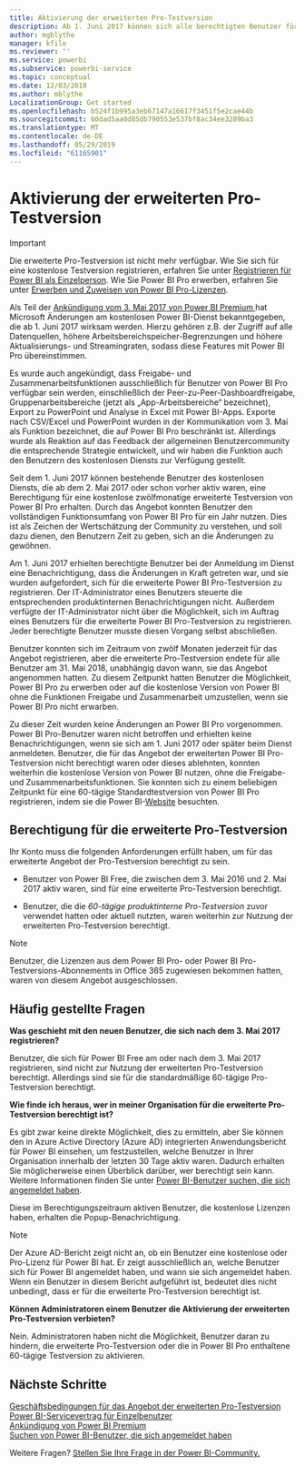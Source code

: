 ```yaml
---
title: Aktivierung der erweiterten Pro-Testversion
description: Ab 1. Juni 2017 können sich alle berechtigten Benutzer für die erweiterte Pro-Testversion für den Power BI-Dienst anmelden.
author: mgblythe
manager: kfile
ms.reviewer: ''
ms.service: powerbi
ms.subservice: powerbi-service
ms.topic: conceptual
ms.date: 12/03/2018
ms.author: mblythe
LocalizationGroup: Get started
ms.openlocfilehash: b524f1b995a3eb67147a16617f3451f5e2cae44b
ms.sourcegitcommit: 60dad5aa0d85db790553e537bf8ac34ee3289ba3
ms.translationtype: MT
ms.contentlocale: de-DE
ms.lasthandoff: 05/29/2019
ms.locfileid: "61165901"
---
```

# <a name="extended-pro-trial-activation"></a>Aktivierung der erweiterten Pro-Testversion

> [!IMPORTANT]
> Die erweiterte Pro-Testversion ist nicht mehr verfügbar. Wie Sie sich für eine kostenlose Testversion registrieren, erfahren Sie unter [Registrieren für Power BI als Einzelperson](service-self-service-signup-for-power-bi.md). Wie Sie Power BI Pro erwerben, erfahren Sie unter [Erwerben und Zuweisen von Power BI Pro-Lizenzen](service-admin-purchasing-power-bi-pro.md).

Als Teil der [Ankündigung vom 3. Mai 2017 von Power BI Premium ](https://powerbi.microsoft.com/blog/microsoft-accelerates-modern-bi-adoption-with-power-bi-premium/) hat Microsoft Änderungen am kostenlosen Power BI-Dienst bekanntgegeben, die ab 1. Juni 2017 wirksam werden. Hierzu gehören z.B. der Zugriff auf alle Datenquellen, höhere Arbeitsbereichspeicher-Begrenzungen und höhere Aktualisierungs- und Streamingraten, sodass diese Features mit Power BI Pro übereinstimmen.

Es wurde auch angekündigt, dass Freigabe- und Zusammenarbeitsfunktionen ausschließlich für Benutzer von Power BI Pro verfügbar sein werden, einschließlich der Peer-zu-Peer-Dashboardfreigabe, Gruppenarbeitsbereiche (jetzt als „App-Arbeitsbereiche“ bezeichnet), Export zu PowerPoint und Analyse in Excel mit Power BI-Apps. Exporte nach CSV/Excel und PowerPoint wurden in der Kommunikation vom 3. Mai als Funktion bezeichnet, die auf Power BI Pro beschränkt ist. Allerdings wurde als Reaktion auf das Feedback der allgemeinen Benutzercommunity die entsprechende Strategie entwickelt, und wir haben die Funktion auch den Benutzern des kostenlosen Diensts zur Verfügung gestellt.

Seit dem 1. Juni 2017 können bestehende Benutzer des kostenlosen Diensts, die ab dem 2. Mai 2017 oder schon vorher aktiv waren, eine Berechtigung für eine kostenlose zwölfmonatige erweiterte Testversion von Power BI Pro erhalten. Durch das Angebot konnten Benutzer den vollständigen Funktionsumfang von Power BI Pro für ein Jahr nutzen. Dies ist als Zeichen der Wertschätzung der Community zu verstehen, und soll dazu dienen, den Benutzern Zeit zu geben, sich an die Änderungen zu gewöhnen.

Am 1. Juni 2017 erhielten berechtigte Benutzer bei der Anmeldung im Dienst eine Benachrichtigung, dass die Änderungen in Kraft getreten war, und sie wurden aufgefordert, sich für die erweiterte Power BI Pro-Testversion zu registrieren. Der IT-Administrator eines Benutzers steuerte die entsprechenden produktinternen Benachrichtigungen nicht. Außerdem verfügte der IT-Administrator nicht über die Möglichkeit, sich im Auftrag eines Benutzers für die erweiterte Power BI Pro-Testversion zu registrieren. Jeder berechtigte Benutzer musste diesen Vorgang selbst abschließen.

Benutzer konnten sich im Zeitraum von zwölf Monaten jederzeit für das Angebot registrieren, aber die erweiterte Pro-Testversion endete für alle Benutzer am 31. Mai 2018, unabhängig davon wann, sie das Angebot angenommen hatten. Zu diesem Zeitpunkt hatten Benutzer die Möglichkeit, Power BI Pro zu erwerben oder auf die kostenlose Version von Power BI ohne die Funktionen Freigabe und Zusammenarbeit umzustellen, wenn sie Power BI Pro nicht erwarben.

Zu dieser Zeit wurden keine Änderungen an Power BI Pro vorgenommen. Power BI Pro-Benutzer waren nicht betroffen und erhielten keine Benachrichtigungen, wenn sie sich am 1. Juni 2017 oder später beim Dienst anmeldeten. Benutzer, die für das Angebot der erweiterten Power BI Pro-Testversion nicht berechtigt waren oder dieses ablehnten, konnten weiterhin die kostenlose Version von Power BI nutzen, ohne die Freigabe- und Zusammenarbeitsfunktionen. Sie konnten sich zu einem beliebigen Zeitpunkt für eine 60-tägige Standardtestversion von Power BI Pro registrieren, indem sie die Power BI-[Website](https://powerbi.microsoft.com/get-started/) besuchten.

## <a name="eligibility-for-extended-pro-trial"></a>Berechtigung für die erweiterte Pro-Testversion

Ihr Konto muss die folgenden Anforderungen erfüllt haben, um für das erweiterte Angebot der Pro-Testversion berechtigt zu sein.

* Benutzer von Power BI Free, die zwischen dem 3. Mai 2016 und 2. Mai 2017 aktiv waren, sind für eine erweiterte Pro-Testversion berechtigt.

* Benutzer, die die *60-tägige produktinterne Pro-Testversion* zuvor verwendet hatten oder aktuell nutzten, waren weiterhin zur Nutzung der erweiterten Pro-Testversion berechtigt.

> [!NOTE]
> Benutzer, die Lizenzen aus dem Power BI Pro- oder Power BI Pro-Testversions-Abonnements in Office 365 zugewiesen bekommen hatten, waren von diesem Angebot ausgeschlossen.

## <a name="frequently-asked-questions"></a>Häufig gestellte Fragen

**Was geschieht mit den neuen Benutzer, die sich nach dem 3. Mai 2017 registrieren?**

Benutzer, die sich für Power BI Free am oder nach dem 3. Mai 2017 registrieren, sind nicht zur Nutzung der erweiterten Pro-Testversion berechtigt. Allerdings sind sie für die standardmäßige 60-tägige Pro-Testversion berechtigt.

**Wie finde ich heraus, wer in meiner Organisation für die erweiterte Pro-Testversion berechtigt ist?**

Es gibt zwar keine direkte Möglichkeit, dies zu ermitteln, aber Sie können den in Azure Active Directory (Azure AD) integrierten Anwendungsbericht für Power BI einsehen, um festzustellen, welche Benutzer in Ihrer Organisation innerhalb der letzten 30 Tage aktiv waren. Dadurch erhalten Sie möglicherweise einen Überblick darüber, wer berechtigt sein kann. Weitere Informationen finden Sie unter [Power BI-Benutzer suchen, die sich angemeldet haben](service-admin-access-usage.md).

Diese im Berechtigungszeitraum aktiven Benutzer, die kostenlose Lizenzen haben, erhalten die Popup-Benachrichtigung.

> [!NOTE]
> Der Azure AD-Bericht zeigt nicht an, ob ein Benutzer eine kostenlose oder Pro-Lizenz für Power BI hat. Er zeigt ausschließlich an, welche Benutzer sich für Power BI angemeldet haben, und wann sie sich angemeldet haben. Wenn ein Benutzer in diesem Bericht aufgeführt ist, bedeutet dies nicht unbedingt, dass er für die erweiterte Pro-Testversion berechtigt ist.

**Können Administratoren einem Benutzer die Aktivierung der erweiterten Pro-Testversion verbieten?**

Nein. Administratoren haben nicht die Möglichkeit, Benutzer daran zu hindern, die erweiterte Pro-Testversion oder die in Power BI Pro enthaltene 60-tägige Testversion zu aktivieren.

## <a name="next-steps"></a>Nächste Schritte

[Geschäftsbedingungen für das Angebot der erweiterten Pro-Testversion](https://aka.ms/power-bi-trial)  
[Power BI-Servicevertrag für Einzelbenutzer](https://powerbi.microsoft.com/terms-of-service/)  
[Ankündigung von Power BI Premium](https://aka.ms/pbipremium-announcement)  
[Suchen von Power BI-Benutzer, die sich angemeldet haben](service-admin-access-usage.md)

Weitere Fragen? [Stellen Sie Ihre Frage in der Power BI-Community.](https://community.powerbi.com/)
